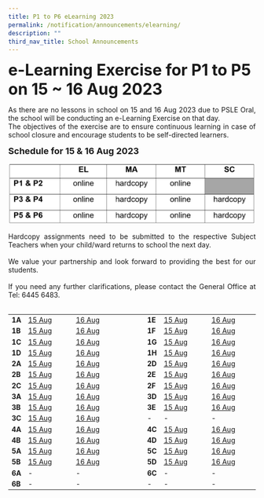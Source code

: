 ```yaml
---
title: P1 to P6 eLearning 2023
permalink: /notification/announcements/elearning/
description: ""
third_nav_title: School Announcements
---
```

<b><font size="6">e-Learning Exercise for P1 to P5 on 15 ~ 16 Aug 2023</font></b>

<div style="text-align:justify;">As there are no lessons in school on 15 and 16 Aug 2023 due to PSLE Oral, the school will be conducting an e-Learning Exercise on that day.<br>
The objectives of the exercise are to ensure continuous learning in case of school closure and encourage students to be self-directed learners.</div>

<b><font size="4">Schedule for 15 &amp; 16 Aug 2023</font></b>

![](/images/Announcement/2023/2023%2005%2022%20timetable.png)

<div style="text-align:justify;">Hardcopy assignments need to be submitted to the respective Subject Teachers when your child/ward returns to school the next day.<br><br>We value your partnership and look forward to providing the best for our students.<br><br>If you need any further clarifications, please contact the General Office at Tel: 6445 6483.</div><br>

<table style="width: 100%;"><tbody><tr>
<td style="width: 5%;"><b>1A</b></td>
<td style="width: 20%;"><a href="https://docs.google.com/spreadsheets/d/e/2PACX-1vR7gdkePDOLJRCl6nvmweCwjbN5iHstYl6kBa56fmM5DKGuagZSnOn60aE6A2MHAFWnVBcuzAz43uiU/pubhtml?gid=313733299&amp;single=true" target="_blank">15 Aug</a></td>
<td style="width: 20%;"><a href="https://docs.google.com/spreadsheets/d/e/2PACX-1vR7gdkePDOLJRCl6nvmweCwjbN5iHstYl6kBa56fmM5DKGuagZSnOn60aE6A2MHAFWnVBcuzAz43uiU/pubhtml?gid=505620777&amp;single=true" target="_blank">16 Aug</a></td>
<td style="width: 10%;"> </td>
<td style="width: 5%;"><b>1E</b></td>
<td style="width: 20%;"><a href="https://docs.google.com/spreadsheets/d/e/2PACX-1vR0bPwbtYL7yQoG7Z58pxlMKobqsTZ2HFvMjhMFMuGVsDrLFxkCiBV3L_BIndn6rAMDyCrL0m96nkax/pubhtml?gid=1464243270&amp;single=true" target="_blank">15 Aug</a></td>
<td style="width: 20%;"><a href="https://docs.google.com/spreadsheets/d/e/2PACX-1vR0bPwbtYL7yQoG7Z58pxlMKobqsTZ2HFvMjhMFMuGVsDrLFxkCiBV3L_BIndn6rAMDyCrL0m96nkax/pubhtml?gid=2128485440&amp;single=true" target="_blank">16 Aug</a></td>
</tr><tr>
<td><b>1B</b></td>
<td><a href="https://docs.google.com/spreadsheets/d/e/2PACX-1vSes6Y-QlcW8rNd5MNsdZbzBgDW3vmQbKhT8Addl2vxmU2EKUid3NvSfkFeePyz53QIPgPhQOVwpIMx/pubhtml?gid=1896268354&amp;single=true" target="_blank">15 Aug</a></td>
<td><a href="https://docs.google.com/spreadsheets/d/e/2PACX-1vSes6Y-QlcW8rNd5MNsdZbzBgDW3vmQbKhT8Addl2vxmU2EKUid3NvSfkFeePyz53QIPgPhQOVwpIMx/pubhtml?gid=580538391&amp;single=true" target="_blank">16 Aug</a></td>
<td> </td>
<td><b>1F</b></td>
<td><a href="https://docs.google.com/spreadsheets/d/e/2PACX-1vSCbsUFWP466jDbMozjbguZl-8yRNkhftcjIgJRV_g_l_ro1YO2ECyMh-YeFcFmdFu3tKt5pO8a6HNY/pubhtml?gid=1578380530&amp;single=true" target="_blank">15 Aug</a></td>
<td><a href="https://docs.google.com/spreadsheets/d/e/2PACX-1vSCbsUFWP466jDbMozjbguZl-8yRNkhftcjIgJRV_g_l_ro1YO2ECyMh-YeFcFmdFu3tKt5pO8a6HNY/pubhtml?gid=503562293&amp;single=true" target="_blank">16 Aug</a></td>
</tr><tr>
<td><b>1C</b></td>
<td><a href="https://docs.google.com/spreadsheets/d/e/2PACX-1vRogiemGvM8g1Cbp2Icv4AAGYLoCBQq3houfNf-TPm3rrnrJravJt4k3PauOZ91p9Eg_j2TF0xJt_X-/pubhtml?gid=657170701&amp;single=true" target="_blank">15 Aug</a></td>
<td><a href="https://docs.google.com/spreadsheets/d/e/2PACX-1vRogiemGvM8g1Cbp2Icv4AAGYLoCBQq3houfNf-TPm3rrnrJravJt4k3PauOZ91p9Eg_j2TF0xJt_X-/pubhtml?gid=972254805&amp;single=true" target="_blank">16 Aug</a></td>
	<td> </td>
<td><b>1G</b></td>
<td><a href="https://docs.google.com/spreadsheets/d/e/2PACX-1vQCGHtWrrdUC6HT6h7XQCs1MDYz_uGxt_uk5egS_HkrhsLG8SklxaHfgqxUYVxp8nH_hshFulQz-8DQ/pubhtml?gid=208272174&amp;single=true" target="_blank">15 Aug</a></td>
<td><a href="https://docs.google.com/spreadsheets/d/e/2PACX-1vQCGHtWrrdUC6HT6h7XQCs1MDYz_uGxt_uk5egS_HkrhsLG8SklxaHfgqxUYVxp8nH_hshFulQz-8DQ/pubhtml?gid=526177353&amp;single=true" target="_blank">16 Aug</a></td>
</tr><tr>
<td><b>1D</b></td>
<td><a href="https://docs.google.com/spreadsheets/d/e/2PACX-1vSG0mc1AFzLWrDM2ANcAskZRNFpIIu3DrLG0sJovIHLseCsVJ6VPnfzJuXl7C8meRNIufPSkMSW-ygQ/pubhtml?gid=1695679730&amp;single=true" target="_blank">15 Aug</a></td>
<td><a href="https://docs.google.com/spreadsheets/d/e/2PACX-1vSG0mc1AFzLWrDM2ANcAskZRNFpIIu3DrLG0sJovIHLseCsVJ6VPnfzJuXl7C8meRNIufPSkMSW-ygQ/pubhtml?gid=2020928166&amp;single=true" target="_blank">16 Aug</a></td>
<td> </td>
<td><b>1H</b></td>
<td><a href="https://docs.google.com/spreadsheets/d/e/2PACX-1vSG0mc1AFzLWrDM2ANcAskZRNFpIIu3DrLG0sJovIHLseCsVJ6VPnfzJuXl7C8meRNIufPSkMSW-ygQ/pubhtml?gid=2020928166&amp;single=true" target="_blank">15 Aug</a></td>
<td><a href="https://docs.google.com/spreadsheets/d/e/2PACX-1vQi_7f--ffNWw3TNGsNk4Hnlo6dzxQCLc1iu9U-spycLO-IbJ4YjXvgeq8-rZS90TciprsbqmdFS7ov/pubhtml?gid=167190104&amp;single=true" target="_blank">16 Aug</a></td>
</tr><tr>
<td><b>2A</b></td>
<td><a href="https://docs.google.com/spreadsheets/d/e/2PACX-1vRrzO4muteu3KzBG8CDRiEL4SFBBu2hssaNJ3tC5n2IBbiDr7GsRrIE0Rr9UaUgU_p6QFEM_EjgKp2Y/pubhtml?gid=1372202086&amp;single=true" target="_blank">15 Aug</a></td>
<td><a href="https://docs.google.com/spreadsheets/d/e/2PACX-1vRrzO4muteu3KzBG8CDRiEL4SFBBu2hssaNJ3tC5n2IBbiDr7GsRrIE0Rr9UaUgU_p6QFEM_EjgKp2Y/pubhtml?gid=62143996&amp;single=true" target="_blank">16 Aug</a></td>
<td> </td>
<td><b>2D</b></td>
<td><a href="https://docs.google.com/spreadsheets/d/e/2PACX-1vSnV_uKYWP26-muU3U-yCXdI5_7ZV9c_GpeGx0UaP1cAdMd1qQSR0aiC1Wb8-ncGlnDBWucPo7Q8rhJ/pubhtml?gid=1746340811&amp;single=true" target="_blank">15 Aug</a></td>
<td><a href="https://docs.google.com/spreadsheets/d/e/2PACX-1vSnV_uKYWP26-muU3U-yCXdI5_7ZV9c_GpeGx0UaP1cAdMd1qQSR0aiC1Wb8-ncGlnDBWucPo7Q8rhJ/pubhtml?gid=1318666102&amp;single=true" target="_blank">16 Aug</a></td>
</tr><tr>
<td><b>2B</b></td>
<td><a href="https://docs.google.com/spreadsheets/d/e/2PACX-1vT76VPQ8vGk45F-ygd87iH416PtpfqvNwZpXMKeIXPpVa4hM30YKKGhQxzHe9yz4NIaGcmw7jXGshAA/pubhtml?gid=1590712806&amp;single=true" target="_blank">15 Aug</a></td>
<td><a href="https://docs.google.com/spreadsheets/d/e/2PACX-1vT76VPQ8vGk45F-ygd87iH416PtpfqvNwZpXMKeIXPpVa4hM30YKKGhQxzHe9yz4NIaGcmw7jXGshAA/pubhtml?gid=292262335&amp;single=true" target="_blank">16 Aug</a></td>
<td> </td>
<td><b>2E</b></td>
<td><a href="xxx" target="_blank">15 Aug</a></td>
<td><a href="xxx" target="_blank">16 Aug</a></td>
</tr><tr>
<td><b>2C</b></td>
<td><a href="xxx" target="_blank">15 Aug</a></td>
<td><a href="xxx" target="_blank">16 Aug</a></td>
<td> </td>
<td><b>2F</b></td>
<td><a href="xxx" target="_blank">15 Aug</a></td>
<td><a href="xxx" target="_blank">16 Aug</a></td>
</tr><tr>
<td><b>3A</b></td>
<td><a href="https://docs.google.com/spreadsheets/d/e/2PACX-1vRWDh894PRbjxq-_KMdwUi29L1nCdvoIChRuQtRprJZVKA1cQM5sZviEa3KjovREQvXpSfTSP52Seey/pubhtml?gid=1781735368&amp;single=true" target="_blank">15 Aug</a></td>
<td><a href="https://docs.google.com/spreadsheets/d/e/2PACX-1vRWDh894PRbjxq-_KMdwUi29L1nCdvoIChRuQtRprJZVKA1cQM5sZviEa3KjovREQvXpSfTSP52Seey/pubhtml?gid=1131729304&amp;single=true" target="_blank">16 Aug</a></td>
<td> </td>
<td><b>3D</b></td>
<td><a href="xxx" target="_blank">15 Aug</a></td>
<td><a href="xxx" target="_blank">16 Aug</a></td>
</tr><tr>
<td><b>3B</b></td>
<td><a href="xxx" target="_blank">15 Aug</a></td>
<td><a href="xxx" target="_blank">16 Aug</a></td>
<td> </td>
<td><b>3E</b></td>
<td><a href="xxx" target="_blank">15 Aug</a></td>
<td><a href="xxx" target="_blank">16 Aug</a></td>
</tr><tr>
<td><b>3C</b></td>
<td><a href="xxx" target="_blank">15 Aug</a></td>
<td><a href="xxx" target="_blank">16 Aug</a></td>
<td> </td>
<td>-</td>
<td>-</td>
<td>-</td>
</tr><tr>
<td><b>4A</b></td>
<td><a href="https://docs.google.com/spreadsheets/d/e/2PACX-1vQ-rsAthBWtLeSAFHrPazgpP2PfKHv5rUuWtVWNfxcLD83mbxxCmwJH14Krnj8E3c2vncUZrdpYFa9r/pubhtml?gid=1331194294&amp;single=true" target="_blank">15 Aug</a></td>
<td><a href="https://docs.google.com/spreadsheets/d/e/2PACX-1vQ-rsAthBWtLeSAFHrPazgpP2PfKHv5rUuWtVWNfxcLD83mbxxCmwJH14Krnj8E3c2vncUZrdpYFa9r/pubhtml?gid=1079957515&amp;single=true" target="_blank">16 Aug</a></td>
<td> </td>
<td><b>4C</b></td>
<td><a href="https://docs.google.com/spreadsheets/d/e/2PACX-1vTyTjVFPIrpQf7OHb36w0S0FRC8u9gH36jWqgTt4J9OI-fgdW9To_7Ye5XQ7sVNLZ1xSLb_wdE04Hr2/pubhtml?gid=636747969&amp;single=true" target="_blank">15 Aug</a></td>
<td><a href="https://docs.google.com/spreadsheets/d/e/2PACX-1vTyTjVFPIrpQf7OHb36w0S0FRC8u9gH36jWqgTt4J9OI-fgdW9To_7Ye5XQ7sVNLZ1xSLb_wdE04Hr2/pubhtml?gid=938492210&amp;single=true" target="_blank">16 Aug</a></td>
</tr><tr>
<td><b>4B</b></td>
<td><a href="https://docs.google.com/spreadsheets/d/e/2PACX-1vR_mjrPOVFDMlB2O-MAAn2SwKNdcysSJ-mRnN5owIPT_5GGyswWIqB-aTdixjbnkCBaPpNHY4roiYrK/pubhtml?gid=1657514444&amp;single=true" target="_blank">15 Aug</a></td>
<td><a href="https://docs.google.com/spreadsheets/d/e/2PACX-1vR_mjrPOVFDMlB2O-MAAn2SwKNdcysSJ-mRnN5owIPT_5GGyswWIqB-aTdixjbnkCBaPpNHY4roiYrK/pubhtml?gid=283268419&amp;single=true" target="_blank">16 Aug</a></td>
<td> </td>
<td><b>4D</b></td>
<td><a href="https://docs.google.com/spreadsheets/d/e/2PACX-1vT4e-2pdH6yBPeG8Hvgay9iDWeWueHWrgJmRJq120qjfvkSbcnlcUevS_0s4bUKtoDF2dIkoOwtmyVX/pubhtml?gid=1527936744&amp;single=true" target="_blank">15 Aug</a></td>
<td><a href="https://docs.google.com/spreadsheets/d/e/2PACX-1vT4e-2pdH6yBPeG8Hvgay9iDWeWueHWrgJmRJq120qjfvkSbcnlcUevS_0s4bUKtoDF2dIkoOwtmyVX/pubhtml?gid=763611484&amp;single=true" target="_blank">16 Aug</a></td>
</tr><tr>
<td><b>5A</b></td>
<td><a href="xxx" target="_blank">15 Aug</a></td>
<td><a href="xxx" target="_blank">16 Aug</a></td>
<td> </td>
<td><b>5C</b></td>
<td><a href="xxx" target="_blank">15 Aug</a></td>
<td><a href="xxx" target="_blank">16 Aug</a></td>
</tr><tr>
<td><b>5B</b></td>
<td><a href="xxx" target="_blank">15 Aug</a></td>
<td><a href="xxx" target="_blank">16 Aug</a></td>
<td> </td>
<td><b>5D</b></td>
<td><a href="xxx" target="_blank">15 Aug</a></td>
<td><a href="xxx" target="_blank">16 Aug</a></td>
</tr><tr>
<td><b>6A</b></td>
<td>-</td>
<td>-</td>
<td> </td>
<td><b>6C</b></td>
<td>-</td>
<td>-</td>
</tr><tr>
<td><b>6B</b></td>
<td>-</td>
<td>-</td>
<td> </td>
<td>-</td>
<td>-</td>
<td>-</td>
</tr></tbody></table><br>